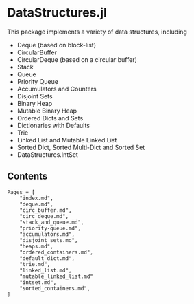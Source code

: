 # DataStructures.jl

This package implements a variety of data structures, including

-   Deque (based on block-list)
-   CircularBuffer
-   CircularDeque (based on a circular buffer)
-   Stack
-   Queue
-   Priority Queue
-   Accumulators and Counters
-   Disjoint Sets
-   Binary Heap
-   Mutable Binary Heap
-   Ordered Dicts and Sets
-   Dictionaries with Defaults
-   Trie
-   Linked List and Mutable Linked List
-   Sorted Dict, Sorted Multi-Dict and Sorted Set
-   DataStructures.IntSet

## Contents

```@contents
Pages = [
    "index.md",
    "deque.md",
    "circ_buffer.md",
    "circ_deque.md",
    "stack_and_queue.md",
    "priority-queue.md",
    "accumulators.md",
    "disjoint_sets.md",
    "heaps.md",
    "ordered_containers.md",
    "default_dict.md",
    "trie.md",
    "linked_list.md",
    "mutable_linked_list.md"
    "intset.md",
    "sorted_containers.md",
]
```
